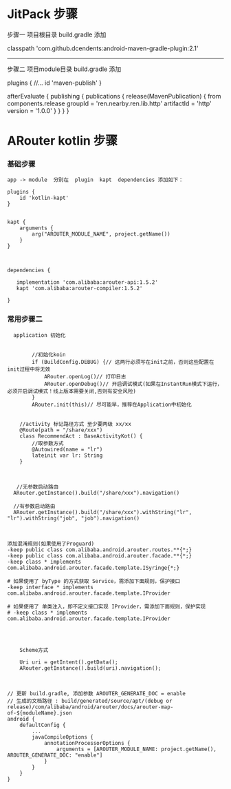 # JitPack 步骤

步骤一 项目根目录 build.gradle 添加

classpath 'com.github.dcendents:android-maven-gradle-plugin:2.1'


------------------------------------------------------------------------------------------------------------------------


步骤二 项目module目录 build.gradle 添加

plugins { //... id 'maven-publish' }

afterEvaluate { publishing { publications { release(MavenPublication) { from components.release
groupId = 'ren.nearby.ren.lib.http' artifactId = 'http' version = '1.0.0' } } } }

# ARouter kotlin 步骤

### 基础步骤

    app -> module  分别在  plugin  kapt  dependencies 添加如下：

```
plugins {
    id 'kotlin-kapt'
}


kapt {
    arguments {
        arg("AROUTER_MODULE_NAME", project.getName())
    }
}



dependencies {
   
   implementation 'com.alibaba:arouter-api:1.5.2'
   kapt 'com.alibaba:arouter-compiler:1.5.2'

}

```

### 常用步骤二

```
  application 初始化
  
  
        //初始化koin
        if (BuildConfig.DEBUG) {// 这两行必须写在init之前，否则这些配置在init过程中将无效
            ARouter.openLog()// 打印日志
            ARouter.openDebug()// 开启调试模式(如果在InstantRun模式下运行，必须开启调试模式！线上版本需要关闭,否则有安全风险)
        }
        ARouter.init(this)// 尽可能早，推荐在Application中初始化


    //activity 标记路径方式 至少要两级 xx/xx
    @Route(path = "/share/xxx")
    class RecommendAct : BaseActivityKot() { 
        //取参数方式
        @Autowired(name = "lr")
        lateinit var lr: String
    }
    
    
    
   //无参数启动路由    
  ARouter.getInstance().build("/share/xxx").navigation()
  
  //有参数启动路由    
  ARouter.getInstance().build("/share/xxx").withString("lr", "lr").withString("job", "job").navigation()
  
  
  
添加混淆规则(如果使用了Proguard)
-keep public class com.alibaba.android.arouter.routes.**{*;}
-keep public class com.alibaba.android.arouter.facade.**{*;}
-keep class * implements com.alibaba.android.arouter.facade.template.ISyringe{*;}

# 如果使用了 byType 的方式获取 Service，需添加下面规则，保护接口
-keep interface * implements com.alibaba.android.arouter.facade.template.IProvider

# 如果使用了 单类注入，即不定义接口实现 IProvider，需添加下面规则，保护实现
# -keep class * implements com.alibaba.android.arouter.facade.template.IProvider




    Scheme方式

    Uri uri = getIntent().getData();
    ARouter.getInstance().build(uri).navigation();
    
    
    
// 更新 build.gradle, 添加参数 AROUTER_GENERATE_DOC = enable
// 生成的文档路径 : build/generated/source/apt/(debug or release)/com/alibaba/android/arouter/docs/arouter-map-of-${moduleName}.json
android {
    defaultConfig {
        ...
        javaCompileOptions {
            annotationProcessorOptions {
                arguments = [AROUTER_MODULE_NAME: project.getName(), AROUTER_GENERATE_DOC: "enable"]
            }
        }
    }
}
```
